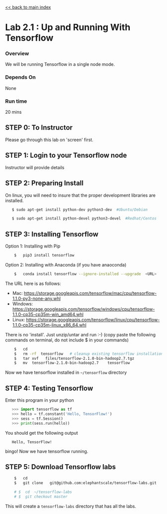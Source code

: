 <link rel='stylesheet' href='../assets/css/main.css'/>

[<< back to main index](../README.md) 

# Lab 2.1 : Up and Running With Tensorflow

### Overview
We will be running Tensorflow in a single node mode.

### Depends On 
None

### Run time
20 mins

## STEP 0: To Instructor
Please go through this lab on 'screen' first.

## STEP 1: Login to your Tensorflow node
Instructor will provide details

## STEP 2: Preparing Install

On linux, you will need to insure that the proper development libraries
are installed.


```bash
   $ sudo apt-get install python-dev python3-dev  #Ubuntu/Debian
```

```bash
   $ sudo apt-get install python-devel python3-devel  #Redhat/Centos
```


## STEP 3: Installing Tensorflow

Option 1: Installing with Pip

```bash
    $   pip3 install tensorflow
```

Option 2: Installing with Anaconda (if you have anaoconda)
```bash
    $   conda install tensorflow --ignore-installed --upgrade  <URL>
```

The URL here is as follows:
 * Mac: https://storage.googleapis.com/tensorflow/mac/cpu/tensorflow-1.1.0-py3-none-any.whl
 * Windows: https://storage.googleapis.com/tensorflow/windows/cpu/tensorflow-1.1.0-cp35-cp35m-win_amd64.whl 
 * Linux: https://storage.googleapis.com/tensorflow/linux/cpu/tensorflow-1.1.0-cp35-cp35m-linux_x86_64.whl


There is no 'install'.  Just unzip/untar and run :-)
(copy paste the following commands on terminal,  do not include $ in your commands)

```bash
    $   cd
    $   rm -rf  tensorflow   # cleanup existing tensorflow installation (if any)
    $   tar xvf   files/tensorflow-2.1.0-bin-hadoop2.7.tgz
    $   mv  tensorflow-2.1.0-bin-hadoop2.7    tensorflow
```

Now we have tensorflow installed in  `~/tensorflow`  directory


## STEP 4: Testing Tensorflow


Enter this program in your python

```python
   >>> import tensorflow as tf
   >>> hello = tf.constant('Hello, TensorFlow!')
   >>> sess = tf.Session()
   >>> print(sess.run(hello))
```

You should get the following output
```console
   Hello, TensorFlow!
```

bingo!  Now we have tensorflow running.


## STEP 5: Download Tensorflow labs
```bash
    $   cd
    $   git clone   git@github.com:elephantscale/tensorflow-labs.git

    # $  cd  ~/tensorflow-labs
    # $  git checkout master

```

This will create a `tensorflow-labs` directory that has all the labs.

